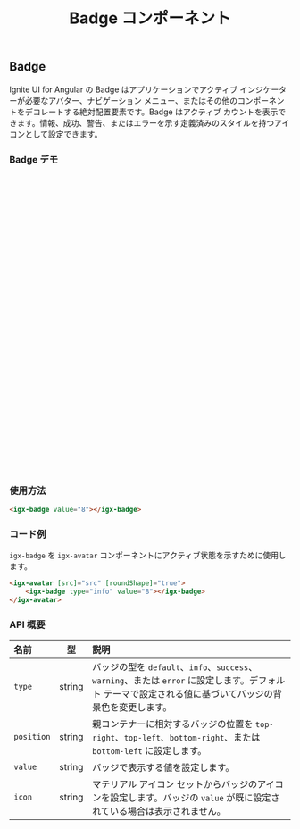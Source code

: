 ﻿---
title: Badge コンポーネント
_description: Ignite UI for Angular の Badge コントロールは、アプリケーションでその他のコンポーネントを装飾するために定義済みスタイルでアクティブ カウントまたはアイコンを表示します。
_keywords: Ignite UI for Angular, UI コントロール, Angular ウィジェット, web ウィジェット, UI ウィジェット, Angular, ネイティブ Angular コンポーネント スィート, ネイティブ Angular コントロール, ネイティブ Angular コンポーネント ライブラリ, Angular Badge コンポーネント, Angular Badge コントロール
---

## Badge
<p class="highlight">Ignite UI for Angular の Badge はアプリケーションでアクティブ インジケーターが必要なアバター、ナビゲーション メニュー、またはその他のコンポーネントをデコレートする絶対配置要素です。Badge はアクティブ カウントを表示できます。情報、成功、警告、またはエラーを示す定義済みのスタイルを持つアイコンとして設定できます。</p>
<div class="divider"></div>

### Badge デモ
<div class="sample-container" style="height:530px">
    <iframe src='https://{environment:host}/angular-demos/badge' width="100%" height="100%" seamless frameBorder="0"></iframe>
</div>
<div class="divider--half"></div>

### 使用方法
```html
<igx-badge value="8"></igx-badge>
```
<div class="divider--half"></div>

### コード例

`igx-badge` を `igx-avatar` コンポーネントにアクティブ状態を示すために使用します。
```html
<igx-avatar [src]="src" [roundShape]="true">
    <igx-badge type="info" value="8"></igx-badge>
</igx-avatar>
```
<div class="divider--half"></div>

### API 概要
| 名前   |      型      |  説明 |
|:----------|:-------------:|:------|
| `type` | string | バッジの型を `default`、`info`、`success`、`warning`、または `error` に設定します。デフォルト テーマで設定される値に基づいてバッジの背景色を変更します。 |
| `position` | string | 親コンテナーに相対するバッジの位置を `top-right`、`top-left`、`bottom-right`、または `bottom-left` に設定します。|
| `value` | string | バッジで表示する値を設定します。 |
| `icon` | string | マテリアル アイコン セットからバッジのアイコンを設定します。バッジの `value` が既に設定されている場合は表示されません。 |
<div class="divider--half"></div>


